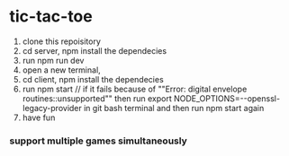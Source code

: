 # tic-tac-toe

1. clone this repoisitory
2. cd server, npm install the dependecies
3. run npm run dev
4. open a new terminal,
5. cd client, npm install the dependecies
6. run npm start // if it fails because of ""Error: digital envelope routines::unsupported"" then run export NODE_OPTIONS=--openssl-legacy-provider in git bash terminal and then run npm start again
7. have fun

### support multiple games simultaneously
